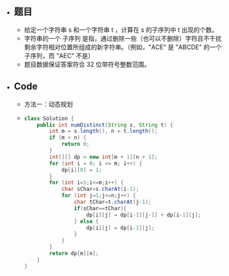 - ## 题目
	- 给定一个字符串 s 和一个字符串 t ，计算在 s 的子序列中 t 出现的个数。
	- 字符串的一个 子序列 是指，通过删除一些（也可以不删除）字符且不干扰剩余字符相对位置所组成的新字符串。（例如，"ACE" 是 "ABCDE" 的一个子序列，而 "AEC" 不是）
	- 题目数据保证答案符合 32 位带符号整数范围。
- ## Code
	- 方法一：动态规划
	- ```java
	  class Solution {
	      public int numDistinct(String s, String t) {
	          int m = s.length(), n = t.length();
	          if (m < n) {
	              return 0;
	          }
	          int[][] dp = new int[m + 1][n + 1];
	          for (int i = 0; i <= m; i++) {
	              dp[i][0] = 1;
	          }
	          for (int i=1;i<=m;i++) {
	              char sChar=s.charAt(i-1);
	              for (int j=1;j<=n;j++) {
	                  char tChar=t.charAt(j-1);
	                  if(sChar==tChar){
	                      dp[i][j] = dp[i-1][j-1] + dp[i-1][j];
	                  } else {
	                      dp[i][j] = dp[i-1][j];
	                  }
	              }
	          }
	          return dp[m][n];
	      }
	  }
	  ```